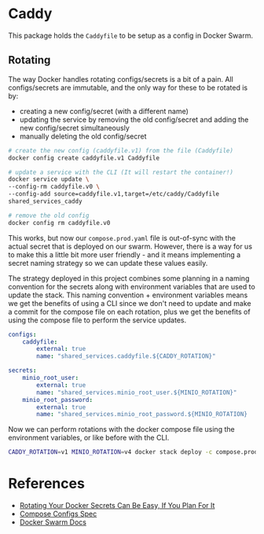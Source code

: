 # Caddy

This package holds the `Caddyfile` to be setup as a config in Docker Swarm.

## Rotating

The way Docker handles rotating configs/secrets is a bit of a pain. All configs/secrets are immutable, and the only way for these to be rotated is by:

- creating a new config/secret (with a different name)
- updating the service by removing the old config/secret and adding the new config/secret simultaneously
- manually deleting the old config/secret

```bash
# create the new config (caddyfile.v1) from the file (Caddyfile)
docker config create caddyfile.v1 Caddyfile

# update a service with the CLI (It will restart the container!)
docker service update \
--config-rm caddyfile.v0 \
--config-add source=caddyfile.v1,target=/etc/caddy/Caddyfile
shared_services_caddy

# remove the old config
docker config rm caddyfile.v0
```

This works, but now our `compose.prod.yaml` file is out-of-sync with the actual secret that is deployed on our swarm. However, there is a way for us to make this a little bit more user friendly - and it means implementing a secret naming strategy so we can update these values easily.

The strategy deployed in this project combines some planning in a naming convention for the secrets along with environment variables that are used to update the stack. This naming convention + environment variables means we get the benefits of using a CLI since we don't need to update and make a commit for the compose file on each rotation, plus we get the benefits of using the compose file to perform the service updates.

```yaml
configs:
    caddyfile:
        external: true
        name: "shared_services.caddyfile.${CADDY_ROTATION}"

secrets:
    minio_root_user:
        external: true
        name: "shared_services.minio_root_user.${MINIO_ROTATION}"
    minio_root_password:
        external: true
        name: "shared_services.minio_root_password.${MINIO_ROTATION}
```

Now we can perform rotations with the docker compose file using the environment variables, or like before with the CLI.

```bash
CADDY_ROTATION=v1 MINIO_ROTATION=v4 docker stack deploy -c compose.prod.yaml shared_services
```

# References

- [Rotating Your Docker Secrets Can Be Easy, If You Plan For It](https://anthonymineo.com/rotating-your-docker-secrets-can-be-easy-if-you-plan-for-it/)
- [Compose Configs Spec](https://github.com/compose-spec/compose-spec/blob/main/08-configs.md)
- [Docker Swarm Docs](https://docs.docker.com/engine/swarm/configs/#example-rotate-a-config)
